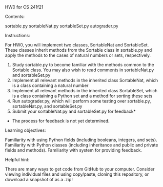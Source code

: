 HW0 for CS 241f21

Contents:

sortable.py
sortableNat.py
sortableSet.py
autograder.py

Instructions:

For HW0, you will implement two classes, SortableNat and SortableSet.
These classes inherit methods from the Sortable class in sortable.py and apply the methods to the cases of natural numbers or sets, respectively.

1. Study sortable.py to become familiar with the methods common to the Sortable class. You may also wish to read comments in sortableNat.py and sortableSet.py
2. Implement all relevant methods in the inherited class SortableNat, which is a class containing a natural number
3. Implement all relevant methods in the inherited class SortableSet, which is a class containing a Python set and a method for sorting these sets
4. Run autograder.py, which will perform some testing over sortable.py, sortableNat.py, and sortableSet.py
5. Submit your sortableNat.py and sortableSet.py for feedback*

* The process for feedback is not yet determined.

Learning objectives:

Familiarity with using Python fields (including booleans, integers, and sets).
Familiarity with Python classes (including inheritance and public and private fields and methods).
Familiarity with system for providing feedback.

Helpful hint:

There are many ways to get code from GitHub to your computer. Consider viewing individual files and using copy/paste, cloning this repository, or download a snapshot of as a .zip!
